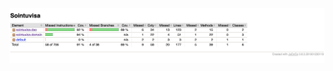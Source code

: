 <img src="https://github.com/AnttiHal/ot-harjoitustyo/blob/master/Sointuvisa/dokumentaatio/images/jacoco-report-final.png">

